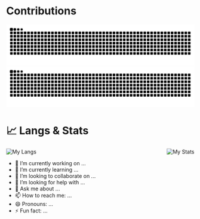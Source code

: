 # Contributions
![github snake light mode](https://raw.githubusercontent.com/Yinye1986/Yinye1986/output/github-contribution-grid-snake.svg#gh-light-mode-only)
![github snake dark mode](https://raw.githubusercontent.com/Yinye1986/Yinye1986/output/github-contribution-grid-snake-dark.svg#gh-dark-mode-only)

<!-- # 📈 Langs & Stats -->
<!-- ![My Langs](https://github-readme-stats.vercel.app/api/top-langs/?username=Yinye1986&hide=&card_width=300&langs_count=8&layout=compact&hide_progress=false&exclude_repo=) -->
<!-- ![My Stats](https://github-readme-stats.vercel.app/api?username=Yinye1986&hide_title=true&show_icons=true&theme=ambient_gradient&count_private=true&card_width=350) -->


# 📈 Langs & Stats

<div style="display: flex; justify-content: space-between; margin-top: 20px;">
    <img src="https://github-readme-stats.vercel.app/api/top-langs/?username=Yinye1986&langs_count=8&hide=&card_width=350&layout=compact&hide_progress=false&exclude_repo=" alt="My Langs"/>
    <img src="https://github-readme-stats.vercel.app/api?username=Yinye1986$hide=&hide_title=true&card_width=350&line_height=25&show_icons=true&theme=Gradient&count_private=true" alt="My Stats"/>
</div>

- 🔭 I’m currently working on ...
- 🌱 I’m currently learning ...
- 👯 I’m looking to collaborate on ...
- 🤔 I’m looking for help with ...
- 💬 Ask me about ...
- 📫 How to reach me: ...
- 😄 Pronouns: ...
- ⚡ Fun fact: ...
